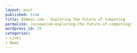 ```yaml
---
layout: post
published: true
title: OSNews.com - Exploring the Future of Computing
permalink: /osnewscom-exploring-the-future-of-computing/
wordpress_id: 25
categories:
- Links
- News
---
```



